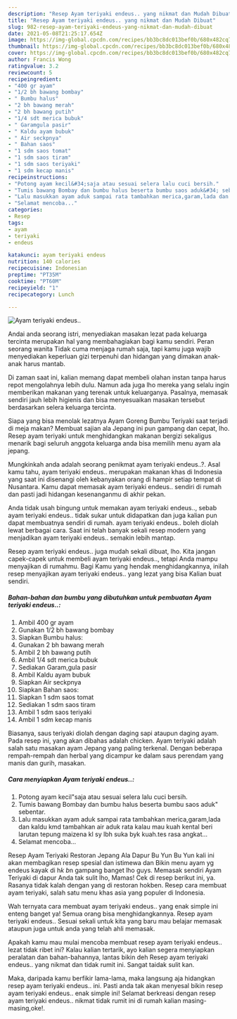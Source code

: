 ```yaml
---
description: "Resep Ayam teriyaki endeus.. yang nikmat dan Mudah Dibuat"
title: "Resep Ayam teriyaki endeus.. yang nikmat dan Mudah Dibuat"
slug: 982-resep-ayam-teriyaki-endeus-yang-nikmat-dan-mudah-dibuat
date: 2021-05-08T21:25:17.654Z
image: https://img-global.cpcdn.com/recipes/bb3bc8dc013bef0b/680x482cq70/ayam-teriyaki-endeus-foto-resep-utama.jpg
thumbnail: https://img-global.cpcdn.com/recipes/bb3bc8dc013bef0b/680x482cq70/ayam-teriyaki-endeus-foto-resep-utama.jpg
cover: https://img-global.cpcdn.com/recipes/bb3bc8dc013bef0b/680x482cq70/ayam-teriyaki-endeus-foto-resep-utama.jpg
author: Francis Wong
ratingvalue: 3.2
reviewcount: 5
recipeingredient:
- "400 gr ayam"
- "1/2 bh bawang bombay"
- " Bumbu halus"
- "2 bh bawang merah"
- "2 bh bawang putih"
- "1/4 sdt merica bubuk"
- " Garamgula pasir"
- " Kaldu ayam bubuk"
- " Air seckpnya"
- " Bahan saos"
- "1 sdm saos tomat"
- "1 sdm saos tiram"
- "1 sdm saos teriyaki"
- "1 sdm kecap manis"
recipeinstructions:
- "Potong ayam kecil&#34;saja atau sesuai selera lalu cuci bersih."
- "Tumis bawang Bombay dan bumbu halus beserta bumbu saos aduk&#34; sebentar."
- "Lalu masukkan ayam aduk sampai rata tambahkan merica,garam,lada dan kaldu kmd tambahkan air aduk rata kalau mau kuah kental beri larutan tepung maizena kl sy lbh suka byk kuah.tes rasa angkat..."
- "Selamat mencoba..."
categories:
- Resep
tags:
- ayam
- teriyaki
- endeus

katakunci: ayam teriyaki endeus 
nutrition: 140 calories
recipecuisine: Indonesian
preptime: "PT35M"
cooktime: "PT60M"
recipeyield: "1"
recipecategory: Lunch

---
```



![Ayam teriyaki endeus..](https://img-global.cpcdn.com/recipes/bb3bc8dc013bef0b/680x482cq70/ayam-teriyaki-endeus-foto-resep-utama.jpg)

Andai anda seorang istri, menyediakan masakan lezat pada keluarga tercinta merupakan hal yang membahagiakan bagi kamu sendiri. Peran seorang  wanita Tidak cuma menjaga rumah saja, tapi kamu juga wajib menyediakan keperluan gizi terpenuhi dan hidangan yang dimakan anak-anak harus mantab.

Di zaman  saat ini, kalian memang dapat membeli olahan instan tanpa harus repot mengolahnya lebih dulu. Namun ada juga lho mereka yang selalu ingin memberikan makanan yang terenak untuk keluarganya. Pasalnya, memasak sendiri jauh lebih higienis dan bisa menyesuaikan masakan tersebut berdasarkan selera keluarga tercinta. 

Siapa yang bisa menolak lezatnya Ayam Goreng Bumbu Teriyaki saat terjadi di meja makan? Membuat sajian ala Jepang ini pun gampang dan cepat, lho. Resep ayam teriyaki untuk menghidangkan makanan bergizi sekaligus menarik bagi seluruh anggota keluarga anda bisa memilih menu ayam ala jepang.

Mungkinkah anda adalah seorang penikmat ayam teriyaki endeus..?. Asal kamu tahu, ayam teriyaki endeus.. merupakan makanan khas di Indonesia yang saat ini disenangi oleh kebanyakan orang di hampir setiap tempat di Nusantara. Kamu dapat memasak ayam teriyaki endeus.. sendiri di rumah dan pasti jadi hidangan kesenanganmu di akhir pekan.

Anda tidak usah bingung untuk memakan ayam teriyaki endeus.., sebab ayam teriyaki endeus.. tidak sukar untuk didapatkan dan juga kalian pun dapat membuatnya sendiri di rumah. ayam teriyaki endeus.. boleh diolah lewat berbagai cara. Saat ini telah banyak sekali resep modern yang menjadikan ayam teriyaki endeus.. semakin lebih mantap.

Resep ayam teriyaki endeus.. juga mudah sekali dibuat, lho. Kita jangan capek-capek untuk membeli ayam teriyaki endeus.., tetapi Anda mampu menyajikan di rumahmu. Bagi Kamu yang hendak menghidangkannya, inilah resep menyajikan ayam teriyaki endeus.. yang lezat yang bisa Kalian buat sendiri.

<!--inarticleads1-->

##### Bahan-bahan dan bumbu yang dibutuhkan untuk pembuatan Ayam teriyaki endeus..:

1. Ambil 400 gr ayam
1. Gunakan 1/2 bh bawang bombay
1. Siapkan  Bumbu halus:
1. Gunakan 2 bh bawang merah
1. Ambil 2 bh bawang putih
1. Ambil 1/4 sdt merica bubuk
1. Sediakan  Garam,gula pasir
1. Ambil  Kaldu ayam bubuk
1. Siapkan  Air seckpnya
1. Siapkan  Bahan saos:
1. Siapkan 1 sdm saos tomat
1. Sediakan 1 sdm saos tiram
1. Ambil 1 sdm saos teriyaki
1. Ambil 1 sdm kecap manis


Biasanya, saus teriyaki diolah dengan daging sapi ataupun daging ayam. Pada resep ini, yang akan dibahas adalah chicken. Ayam teriyaki adalah salah satu masakan ayam Jepang yang paling terkenal. Dengan beberapa rempah-rempah dan herbal yang dicampur ke dalam saus perendam yang manis dan gurih, masakan. 

<!--inarticleads2-->

##### Cara menyiapkan Ayam teriyaki endeus..:

1. Potong ayam kecil&#34;saja atau sesuai selera lalu cuci bersih.
1. Tumis bawang Bombay dan bumbu halus beserta bumbu saos aduk&#34; sebentar.
1. Lalu masukkan ayam aduk sampai rata tambahkan merica,garam,lada dan kaldu kmd tambahkan air aduk rata kalau mau kuah kental beri larutan tepung maizena kl sy lbh suka byk kuah.tes rasa angkat...
1. Selamat mencoba...


Resep Ayam Teriyaki Restoran Jepang Ala Dapur Bu Yun Bu Yun kali ini akan membagikan resep spesial dan istimewa dan Bikin menu ayam yg endeus kayak di h*k b*n gampang banget lho guys. Memasak sendiri Ayam Teriyaki di dapur Anda tak sulit lho, Mamas! Cek di resep berikut ini, ya. Rasanya tidak kalah dengan yang di restoran hokben. Resep cara membuat ayam teriyaki, salah satu menu khas asia yang populer di Indonesia. 

Wah ternyata cara membuat ayam teriyaki endeus.. yang enak simple ini enteng banget ya! Semua orang bisa menghidangkannya. Resep ayam teriyaki endeus.. Sesuai sekali untuk kita yang baru mau belajar memasak ataupun juga untuk anda yang telah ahli memasak.

Apakah kamu mau mulai mencoba membuat resep ayam teriyaki endeus.. lezat tidak ribet ini? Kalau kalian tertarik, ayo kalian segera menyiapkan peralatan dan bahan-bahannya, lantas bikin deh Resep ayam teriyaki endeus.. yang nikmat dan tidak rumit ini. Sangat taidak sulit kan. 

Maka, daripada kamu berfikir lama-lama, maka langsung aja hidangkan resep ayam teriyaki endeus.. ini. Pasti anda tak akan menyesal bikin resep ayam teriyaki endeus.. enak simple ini! Selamat berkreasi dengan resep ayam teriyaki endeus.. nikmat tidak rumit ini di rumah kalian masing-masing,oke!.

